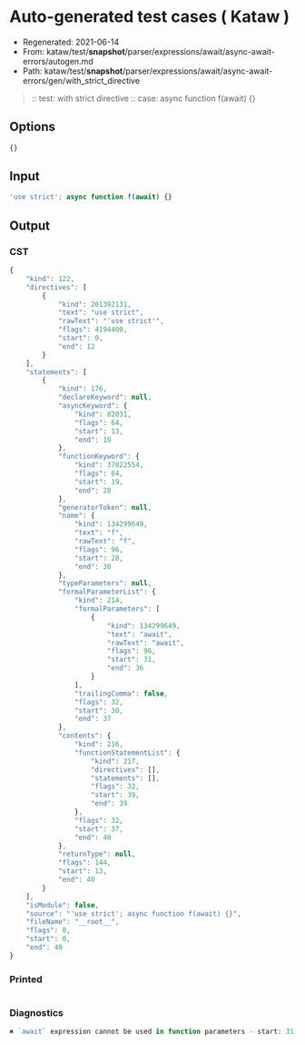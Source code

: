 # Auto-generated test cases ( Kataw )
- Regenerated: 2021-06-14
- From: kataw/test/__snapshot__/parser/expressions/await/async-await-errors/autogen.md
- Path: kataw/test/__snapshot__/parser/expressions/await/async-await-errors/gen/with_strict_directive
> :: test: with strict directive
> :: case: async function f(await) {}
## Options

`````js
{}
`````
## Input

`````js
'use strict'; async function f(await) {}
`````
## Output

### CST

```javascript
{
    "kind": 122,
    "directives": [
        {
            "kind": 201392131,
            "text": "use strict",
            "rawText": "'use strict'",
            "flags": 4194400,
            "start": 0,
            "end": 12
        }
    ],
    "statements": [
        {
            "kind": 176,
            "declareKeyword": null,
            "asyncKeyword": {
                "kind": 82031,
                "flags": 64,
                "start": 13,
                "end": 19
            },
            "functionKeyword": {
                "kind": 37822554,
                "flags": 64,
                "start": 19,
                "end": 28
            },
            "generatorToken": null,
            "name": {
                "kind": 134299649,
                "text": "f",
                "rawText": "f",
                "flags": 96,
                "start": 28,
                "end": 30
            },
            "typeParameters": null,
            "formalParameterList": {
                "kind": 214,
                "formalParameters": [
                    {
                        "kind": 134299649,
                        "text": "await",
                        "rawText": "await",
                        "flags": 96,
                        "start": 31,
                        "end": 36
                    }
                ],
                "trailingComma": false,
                "flags": 32,
                "start": 30,
                "end": 37
            },
            "contents": {
                "kind": 216,
                "functionStatementList": {
                    "kind": 217,
                    "directives": [],
                    "statements": [],
                    "flags": 32,
                    "start": 39,
                    "end": 39
                },
                "flags": 32,
                "start": 37,
                "end": 40
            },
            "returnType": null,
            "flags": 144,
            "start": 13,
            "end": 40
        }
    ],
    "isModule": false,
    "source": "'use strict'; async function f(await) {}",
    "fileName": "__root__",
    "flags": 0,
    "start": 0,
    "end": 40
}
```

### Printed

```javascript

```

### Diagnostics

```javascript
✖ `await` expression cannot be used in function parameters - start: 31, end: 36

```

